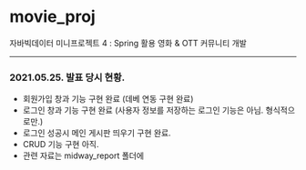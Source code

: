 # movie_proj
자바빅데이터 미니프로젝트 4 : Spring 활용 영화 &amp; OTT 커뮤니티 개발

---

### 2021.05.25. 발표 당시 현황.
- 회원가입 창과 기능 구현 완료 (데베 연동 구현 완료)
- 로그인 창과 기능 구현 완료 (사용자 정보를 저장하는 로그인 기능은 아님. 형식적으로만.)
- 로그인 성공시 메인 게시판 띄우기 구현 완료.
- CRUD 기능 구현 아직.
- 관련 자료는 midway_report 폴더에
